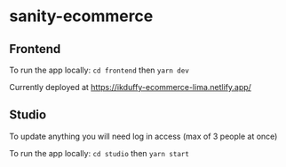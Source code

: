 # sanity-ecommerce

## Frontend 

To run the app locally: `cd frontend` then `yarn dev`

Currently deployed at https://ikduffy-ecommerce-lima.netlify.app/ 

## Studio 

To update anything you will need log in access (max of 3 people at once)

To run the app locally: `cd studio` then `yarn start` 
